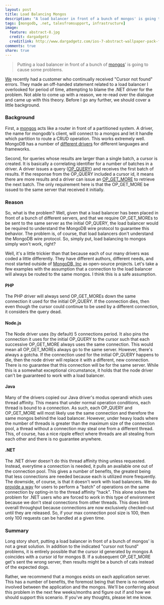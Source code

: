 ```yaml
---
layout: post
title: Load Balancing Mongos
description: "A load balancer in front of a bunch of mongos' is going to cause some problems."
tags: [mongodb, .net, talesfromsupport, infrastructure]
image:
  feature: abstract-8.jpg
  credit: dargadgetz
  creditlink: http://www.dargadgetz.com/ios-7-abstract-wallpaper-pack-for-iphone-5-and-ipod-touch-retina/
comments: true
share: true
---
```


> Putting a load balancer in front of a bunch of [mongos](http://docs.mongodb.org/master/reference/program/mongos/)' is going to cause some problems.

[We](http://mongodb.org) recently had a customer who continually received "Cursor not found" errors.  They made an off-handed statement related to a load balancer I overlooked for period of time, attempting to blame the .NET driver for the problem.  Not able to come up with a reason, we re-read over the dialogue and came up with this theory.  Before I go any further, we should cover a little background.

### Background

First, a [mongos](http://docs.mongodb.org/master/reference/program/mongos/) acts like a router in front of a partitioned system.  A driver, the name for mongodb's client, will connect to a mongos and let it handle which partition to route a CRUD operation.  This works extremely well.  MongoDB has a number of [different drivers](http://docs.mongodb.org/ecosystem/drivers/) for different languages and frameworks. 

Second, for queries whose results are larger than a single batch, a cursor is created.  It is basically a correlating identifier for a number of batches in a driver.  A driver issues a query ([OP_QUERY](http://docs.mongodb.org/meta-driver/latest/legacy/mongodb-wire-protocol/#op-query)) and receives the first batch of results.  If the response from the OP_QUERY included a cursor id, it means there are more results and a driver can issue an [OP_GET_MORE](http://docs.mongodb.org/meta-driver/latest/legacy/mongodb-wire-protocol/#op-get-more) to retrieve the next batch.  The only requirement here is that the OP_GET_MORE be issued to the same server that received it initially. 

### Reason

So, what is the problem?  Well, given that a load balancer has been placed in front of a bunch of different servers, and that we require OP_GET_MOREs to be sent to the same server as the initial OP_QUERY, the load balancer would be required to understand the MongoDB wire protocol to guarantee this behavior.  The problem is, of course, that load balancers don't understand the MongoDB wire protocol.  So, simply put, load balancing to mongos simply won't work, right?

Well, it's a little trickier than that because each of our many drivers was coded a little differently.  They have different authors, different needs, and most started outside of [MongoDB, Inc](http://mongodb.com) as open-source projects.  Let's take a few examples with the assumption that a connection to the load balancer will always be routed to the same mongos.  I think this is a safe assumption.

#### PHP

The PHP driver will always send OP_GET_MOREs down the same connection it used for the initial OP_QUERY.  If the connection dies, then even though the cursor could continue to be used by a different connection, it considers the query dead.

#### Node.js

The Node driver uses (by default) 5 connections period.  It also pins the connection it uses for the initial OP_QUERY to the cursor such that each successive OP_GET_MORE always uses the same connection.  This would mean all OP_GET_MOREs always go to the same server.  However, there's always a gotcha.  If the connection used for the initial OP_QUERY happens to die, then the node driver will replace it with a different, new connection.  There is no guarantee that this connection will be for the same server.  While this is a somewhat exceptional circumstance, it holds that the node driver can't be guaranteed to work with a load balancer.

#### Java

Many of the drivers copied our Java driver's modus operandi which uses thread affinity.  This means that under normal operation conditions, each thread is bound to a connection.  As such, each OP_QUERY and OP_GET_MORE will most likely use the same connection and therefore the same mongos behind the load balancer.  However, under heavy loads where the number of threads is greater than the maximum size of the connection pool, a thread without a connection may steal one from a different thread.  This, of course, has a nice ripple effect where threads are all stealing from each other and there is no guarantee anywhere.

#### .NET

The .NET driver doesn't do this thread affinity thing unless requested.  Instead, everytime a connection is needed, it pulls an available one out of the connection pool.  This gives a number of benefits, the greatest being that less connections are needed because each is utilized more frequently.  The downside, of course, is that it doesn't work with load balancers.  We do [provide a way](http://docs.mongodb.org/ecosystem/tutorial/use-csharp-driver/#requeststart-requestdone-methods) for users to perform a "batch" of operations on the same connection by opting-in to the thread affinity "hack".  This alone solves the problem for .NET users who are forced to work in this type of environment because we don't steal connections from other threads.  This does limit overall throughput because connections are now exclusively checked-out until they are released.  So, if your max connection pool size is 100, then only 100 requests can be handled at a given time.

### Summary

Long story short, putting a load balancer in front of a bunch of mongos' is not a great solution. In addition to the indicated "cursor not found" problems, it is entirely possible that the cursor id generated by mongos A coincides with a cursor id for mongos B.  If a subsequent OP_GET_MORE get's sent the wrong server, then results might be a bunch of cats instead of the expected dogs.

Rather, we recommend that a mongos exists on each application server.  This has a number of benefits, the foremost being that there is no network involved between the application and the mongos.  We'll be conferring about this problem in the next few weeks/months and figure out if and how we should support this scenario.  If you've any thoughts, please let me know.